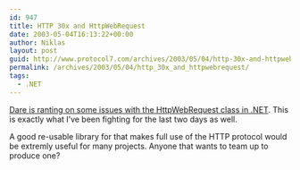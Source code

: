 ```yaml
---
id: 947
title: HTTP 30x and HttpWebRequest
date: 2003-05-04T16:13:22+00:00
author: Niklas
layout: post
guid: http://www.protocol7.com/archives/2003/05/04/http-30x-and-httpwebrequest/
permalink: /archives/2003/05/04/http_30x_and_httpwebrequest/
tags:
  - .NET
---
```

<div class='microid-5600c2593869be86e4abc9411e75bf848b76c677'>
  <p>
    <a href="http://www.kuro5hin.org/story/2003/5/3/23422/87859">Dare is ranting on some issues with the HttpWebRequest class in .NET</a>. This is exactly what I&#8217;ve been fighting for the last two days as well.
  </p>
  
  <p>
    A good re-usable library for that makes full use of the HTTP protocol would be extremly useful for many projects. Anyone that wants to team up to produce one?
  </p>
</div>